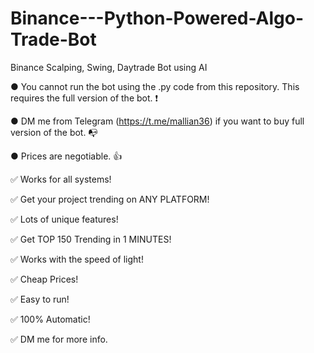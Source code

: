 # Binance---Python-Powered-Algo-Trade-Bot
Binance Scalping, Swing, Daytrade Bot using AI


● You cannot run the bot using the .py code from this repository. This requires the full version of the bot. ❗

● DM me from Telegram (https://t.me/mallian36) if you want to buy full version of the bot. 📭

● Prices are negotiable. 👍

✅ Works for all systems!

✅ Get your project trending on ANY PLATFORM!

✅ Lots of unique features!

✅ Get TOP 150 Trending in 1 MINUTES!

✅ Works with the speed of light!

✅ Cheap Prices!

✅ Easy to run!

✅ 100% Automatic!

✅ DM me for more info.

